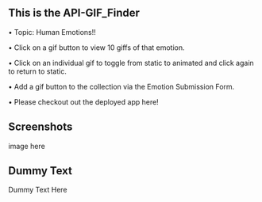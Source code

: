 ## This is the API-GIF_Finder

• Topic: Human Emotions!!

• Click on a gif button to view 10 giffs of that emotion.

• Click on an individual gif to toggle from static to animated and click again to return to static.

• Add a gif button to the collection via the Emotion Submission Form.

• Please checkout out the deployed app here!

## Screenshots

image here

## Dummy Text

Dummy Text Here


